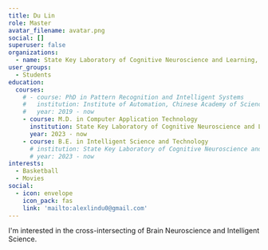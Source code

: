 ```yaml
---
title: Du Lin
role: Master
avatar_filename: avatar.png
social: []
superuser: false
organizations:
  - name: State Key Laboratory of Cognitive Neuroscience and Learning, Beijing Normal University
user_groups:
  - Students
education:
  courses:
    # - course: PhD in Pattern Recognition and Intelligent Systems
    #   institution: Institute of Automation, Chinese Academy of Sciences
    #   year: 2019 - now
    - course: M.D. in Computer Application Technology
      institution: State Key Laboratory of Cognitive Neuroscience and Learning, Beijing Normal University
      year: 2023 - now
    - course: B.E. in Intelligent Science and Technology
      # institution: State Key Laboratory of Cognitive Neuroscience and Learning, Beijing Normal University
      # year: 2023 - now
interests:
  - Basketball
  - Movies
social:
  - icon: envelope
    icon_pack: fas
    link: 'mailto:alexlindu0@gmail.com'
---
```

I'm interested in the cross-intersecting of Brain Neuroscience and Intelligent Science.

